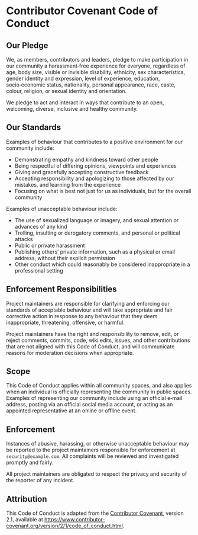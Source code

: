# Contributor Covenant Code of Conduct

## Our Pledge

We, as members, contributors and leaders, pledge to make participation in our
community a harassment‑free experience for everyone, regardless of age, body
size, visible or invisible disability, ethnicity, sex characteristics, gender
identity and expression, level of experience, education, socio‑economic status,
nationality, personal appearance, race, caste, colour, religion, or sexual
identity and orientation.

We pledge to act and interact in ways that contribute to an open, welcoming,
diverse, inclusive and healthy community.

## Our Standards

Examples of behaviour that contributes to a positive environment for our
community include:

- Demonstrating empathy and kindness toward other people
- Being respectful of differing opinions, viewpoints and experiences
- Giving and gracefully accepting constructive feedback
- Accepting responsibility and apologizing to those affected by our mistakes,
  and learning from the experience
- Focusing on what is best not just for us as individuals, but for the
  overall community

Examples of unacceptable behaviour include:

- The use of sexualized language or imagery, and sexual attention or advances
  of any kind
- Trolling, insulting or derogatory comments, and personal or political attacks
- Public or private harassment
- Publishing others’ private information, such as a physical or email address,
  without their explicit permission
- Other conduct which could reasonably be considered inappropriate in a
  professional setting

## Enforcement Responsibilities

Project maintainers are responsible for clarifying and enforcing our standards of
acceptable behaviour and will take appropriate and fair corrective action in
response to any behaviour that they deem inappropriate, threatening, offensive,
or harmful.

Project maintainers have the right and responsibility to remove, edit, or
reject comments, commits, code, wiki edits, issues, and other contributions
that are not aligned with this Code of Conduct, and will communicate reasons
for moderation decisions when appropriate.

## Scope

This Code of Conduct applies within all community spaces, and also applies
when an individual is officially representing the community in public spaces.
Examples of representing our community include using an official e‑mail
address, posting via an official social media account, or acting as an
appointed representative at an online or offline event.

## Enforcement

Instances of abusive, harassing, or otherwise unacceptable behaviour may be
reported to the project maintainers responsible for enforcement at
`security@example.com`.  All complaints will be reviewed and investigated
promptly and fairly.

All project maintainers are obligated to respect the privacy and security of
the reporter of any incident.

## Attribution

This Code of Conduct is adapted from the [Contributor Covenant][homepage], version 2.1,
available at https://www.contributor-covenant.org/version/2/1/code_of_conduct.html.

[homepage]: https://www.contributor-covenant.org
